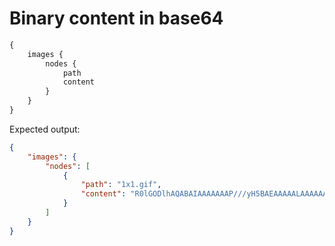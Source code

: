 # Binary content in base64

```graphql
{
    images {
        nodes {
            path
            content
        }
    }
}
```

Expected output:

```json
{
    "images": {
        "nodes": [
            {
                "path": "1x1.gif",
                "content": "R0lGODlhAQABAIAAAAAAAP///yH5BAEAAAAALAAAAAABAAEAAAIBRAA7"
            }
        ]
    }
}
```
